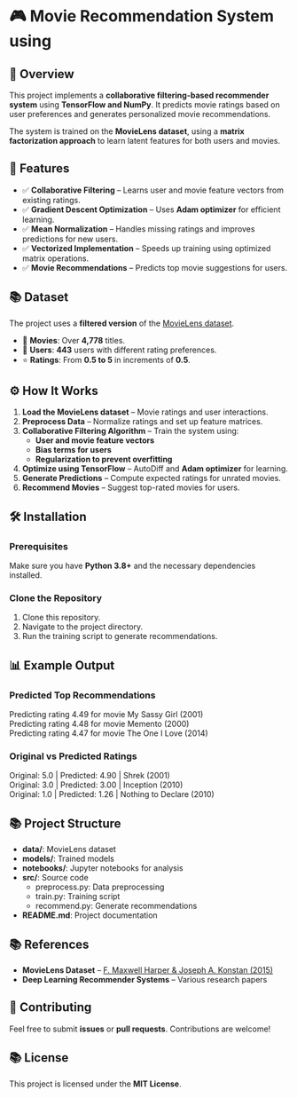 # 🎮 Movie Recommendation System using 

## 📌 Overview  
This project implements a **collaborative filtering-based recommender system** using **TensorFlow and NumPy**. It predicts movie ratings based on user preferences and generates personalized movie recommendations.  

The system is trained on the **MovieLens dataset**, using a **matrix factorization approach** to learn latent features for both users and movies.  

## 🚀 Features  
- ✅ **Collaborative Filtering** – Learns user and movie feature vectors from existing ratings.  
- ✅ **Gradient Descent Optimization** – Uses **Adam optimizer** for efficient learning.  
- ✅ **Mean Normalization** – Handles missing ratings and improves predictions for new users.  
- ✅ **Vectorized Implementation** – Speeds up training using optimized matrix operations.  
- ✅ **Movie Recommendations** – Predicts top movie suggestions for users.  

## 📚 Dataset  
The project uses a **filtered version** of the [MovieLens dataset](https://grouplens.org/datasets/movielens/).  
- 🎥 **Movies**: Over **4,778** titles.  
- 👤 **Users**: **443** users with different rating preferences.  
- ⭐ **Ratings**: From **0.5 to 5** in increments of **0.5**.  

## ⚙️ How It Works  
1. **Load the MovieLens dataset** – Movie ratings and user interactions.  
2. **Preprocess Data** – Normalize ratings and set up feature matrices.  
3. **Collaborative Filtering Algorithm** – Train the system using:  
   - **User and movie feature vectors**  
   - **Bias terms for users**  
   - **Regularization to prevent overfitting**  
4. **Optimize using TensorFlow** – AutoDiff and **Adam optimizer** for learning.  
5. **Generate Predictions** – Compute expected ratings for unrated movies.  
6. **Recommend Movies** – Suggest top-rated movies for users.  

## 🛠 Installation  
### **Prerequisites**  
Make sure you have **Python 3.8+** and the necessary dependencies installed.  

### **Clone the Repository**  
1. Clone this repository.  
2. Navigate to the project directory.  
3. Run the training script to generate recommendations.  

## 📊 Example Output  
### **Predicted Top Recommendations**  
Predicting rating 4.49 for movie My Sassy Girl (2001)  
Predicting rating 4.48 for movie Memento (2000)  
Predicting rating 4.47 for movie The One I Love (2014)  

### **Original vs Predicted Ratings**  
Original: 5.0 | Predicted: 4.90 | Shrek (2001)  
Original: 3.0 | Predicted: 3.00 | Inception (2010)  
Original: 1.0 | Predicted: 1.26 | Nothing to Declare (2010)  

## 📚 Project Structure  
- **data/**: MovieLens dataset  
- **models/**: Trained models  
- **notebooks/**: Jupyter notebooks for analysis  
- **src/**: Source code  
  - preprocess.py: Data preprocessing  
  - train.py: Training script  
  - recommend.py: Generate recommendations  
- **README.md**: Project documentation  

## 📚 References  
- **MovieLens Dataset** – [F. Maxwell Harper & Joseph A. Konstan (2015)](https://doi.org/10.1145/2827872)  
- **Deep Learning Recommender Systems** – Various research papers  

## 🤝 Contributing  
Feel free to submit **issues** or **pull requests**. Contributions are welcome!  

## 📚 License  
This project is licensed under the **MIT License**.  



